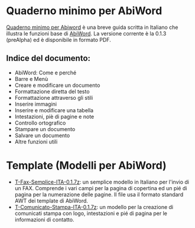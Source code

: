 # Quaderno minimo per AbiWord
[Quaderno minimo per Abiword](https://github.com/m13o/abw/blob/master/Quaderno%20AbiWord%200.1.3.pdf) è una breve guida scritta in Italiano che illustra le funzioni base di [AbiWord](http://www.abisource.com/). La versione corrente è la 0.1.3 (preAlpha) ed è disponibile in formato PDF.

## Indice del documento:
* AbiWord: Come e perché
* Barre e Menù
* Creare e modificare un documento
* Formattazione diretta del testo
* Formattazione attraverso gli stili
* Inserire immagini
* Inserire e modificare una tabella
* Intestazioni, piè di pagine e note
* Controllo ortografico
* Stampare un documento
* Salvare un documento
* Altre funzioni utili

# Template (Modelli per AbiWord)
* [T-Fax-Semplice-ITA-0.1.7z](https://github.com/m13o/abw/blob/master/T-Fax-Semplice-ITA-0.1.7z): un semplice modello in Italiano per l'invio di un FAX. Comprende i vari campi per la pagina di copertina ed un pié di pagina per la numerazione delle pagine. Il file usa il formato standard AWT dei template di AbiWord.
* [T-Comunicato-Stampa-ITA-0.1.7z](https://github.com/m13o/abw/blob/master/T-Comunicato-Stampa-ITA-0.1.7z): un modello per la creazione di comunicati stampa con logo, intestazioni e pié di pagina per le informazioni di contatto.
